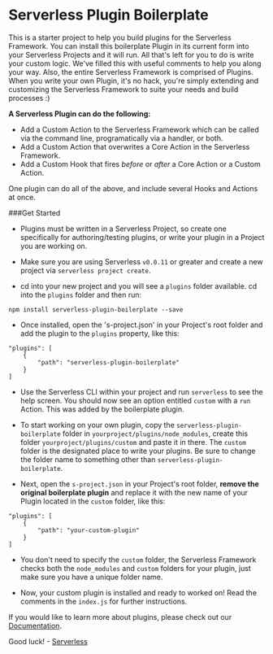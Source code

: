 Serverless Plugin Boilerplate
=============================

This is a starter project to help you build plugins for the Serverless Framework.  You can install this boilerplate Plugin in its current form into your Serverless Projects and it will run.  All that's left for you to do is write your custom logic.  We've filled this with useful comments to help you along your way.  Also, the entire Serverless Framework is comprised of Plugins.  When you write your own Plugin, it's no hack, you're simply extending and customizing the Serverless Framework to suite your needs and build processes :)

**A Serverless Plugin can do the following:**

* Add a Custom Action to the Serverless Framework which can be called via the command line, programatically via a handler, or both.
* Add a Custom Action that overwrites a Core Action in the Serverless Framework.
* Add a Custom Hook that fires *before* or *after* a Core Action or a Custom Action.

One plugin can do all of the above, and include several Hooks and Actions at once.

###Get Started

* Plugins must be written in a Serverless Project, so create one specifically for authoring/testing plugins, or write your plugin in a Project you are working on.

* Make sure you are using Serverless `v0.0.11` or greater and create a new project via `serverless project create`.

* cd into your new project and you will see a `plugins` folder available.  cd into the `plugins` folder and then run:

 ```
 npm install serverless-plugin-boilerplate --save
 ```

* Once installed, open the 's-project.json' in your Project's root folder and add the plugin to the `plugins` property, like this:

```
"plugins": [
	{
		"path": "serverless-plugin-boilerplate"
	}
]
```

* Use the Serverless CLI within your project and run `serverless` to see the help screen.  You should now see an option entitled `custom` with a `run` Action.  This was added by the boilerplate plugin.

* To start working on your own plugin, copy the `serverless-plugin-boilerplate` folder in `yourproject/plugins/node_modules`, create this folder `yourproject/plugins/custom` and paste it in there.  The `custom` folder is the designated place to write your plugins.  Be sure to change the folder name to something other than `serverless-plugin-boilerplate`.

* Next, open the `s-project.json` in your Project's root folder, **remove the original boilerplate plugin** and replace it with the new name of your Plugin located in the `custom` folder, like this:

```
"plugins": [
	{
		"path": "your-custom-plugin"
	}
]
```

* You don't need to specify the `custom` folder, the Serverless Framework checks both the `node_modules` and `custom` folders for your plugin, just make sure you have a unique folder name.

* Now, your custom plugin is installed and ready to worked on!  Read the comments in the `index.js` for further instructions.


If you would like to learn more about plugins, please check out our [Documentation](http://docs.serverless.com).

Good luck! - [Serverless](http://www.serverless.com)


